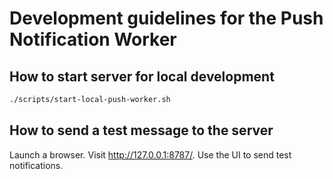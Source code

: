 # Development guidelines for the Push Notification Worker

## How to start server for local development

```bash
./scripts/start-local-push-worker.sh
```

## How to send a test message to the server

Launch a browser. Visit <http://127.0.0.1:8787/>. Use the UI to send test
notifications.
